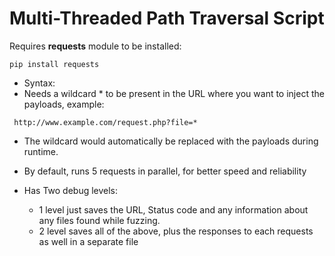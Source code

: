 # Multi-Threaded Path Traversal Script

Requires **requests** module to be installed:

```
pip install requests
```
* Syntax:
 * Needs a wildcard * to be present in the URL where you want to inject the payloads, example:
 ```
  http://www.example.com/request.php?file=*
 ```
 * The wildcard would automatically be replaced with the payloads during runtime.
 

* By default, runs 5 requests in parallel, for better speed and reliability
* Has Two debug levels:
  * 1 level just saves the URL, Status code and any information about any files found while fuzzing.
  * 2 level saves all of the above, plus the responses to each requests as well in a separate file
